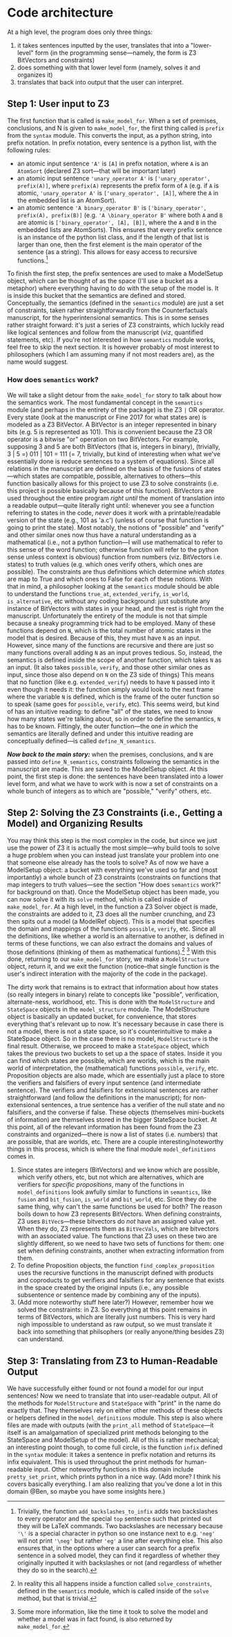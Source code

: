 # Code architecture

At a high level, the program does only three things: 
1. it takes sentences inputted by the user, translates that into a "lower-level" form (in the programming sense—namely, the form is Z3 BitVectors and constraints)
2. does something with that lower level form (namely, solves it and organizes it)
3. translates that back into output that the user can interpret. 



## Step 1: User input to Z3
The first function that is called is `make_model_for`. When a set of premises, conclusions, and N is given to `make_model_for`, the first thing called is `prefix` from the `syntax` module. This converts the input, as a python string, into prefix notation. In prefix notation, every sentence is a python list, with the following rules:
- an atomic input sentence `'A'` is `[A]` in prefix notation, where `A` is an `AtomSort` (declared Z3 sort—that will be important later)
- an atomic input sentence `'unary_operator A'` is `['unary_operator', prefix(A)]`, where `prefix(A)` represents the prefix form of `A` (e.g. if `A` is atomic, `'unary_operator A'` is `['unary_operator', [A]]`, where the `A` in the embedded list is an AtomSort).
- an atomic sentence `'A binary_operator B'` is `['binary_operator', prefix(A), prefix(B)]` (e.g. `'A \binary_operator B'` where both `A` and `B` are atomic is `['binary_operator', [A], [B]]`, where the `A` and `B` in the embedded lists are AtomSorts).
This ensures that every prefix sentence is an instance of the python list class, and if the length of that list is larger than one, then the first element is the main operator of the sentence (as a string). This allows for easy access to recursive functions.[^note_on_backslashes]

[^note_on_backslashes]: Trivially, the function `add_backslashes_to_infix` adds two backslashes to every operator and the special `top` sentence such that printed out they will be LaTeX commands. Two backslashes are necessary because `'\'` is a special character in python so one instance next to e.g. `'neg'` will not print `'\neg'` but rather `'eg'` a line after everything else. This also ensures that, in the options where a user can search for a prefix sentence in a solved model, they can find it regardless of whether they originally inputted it with backslashes or not (and regardless of whether they do so in the search).

To finish the first step, the prefix sentences are used to make a ModelSetup object, which can be thought of as the space (I'll use a bucket as a metaphor) where everything having to do with the setup of the model is. It is inside this bucket that the semantics are defined and stored. Conceptually, the semantics (defined in the `semantics` module) are just a set of constraints, taken rather straightforwardly from the Counterfactuals manuscript, for the hyperintensional semantics. This is in some senses rather straight forward: it's just a series of Z3 constraints, which luckily read like logical sentences and follow from the manuscript (viz, quantified statements, etc). If you're not interested in how `semantics` module works, feel free to skip the next section. It is however probably of most interest to philosophers (which I am assuming many if not most readers are), as the name would suggest. 

### How does `semantics` work? 
We will take a slight detour from the `make_model_for` story to talk about how the semantics work. The most fundamental concept in the `semantics` module (and perhaps in the entirety of the package) is the Z3 `|` OR operator. Every state (look at the manuscript or Fine 2017 for what states are) is modeled as a Z3 BitVector. A BitVector is an integer represented in binary bits (e.g. 5 is represented as 101). This is convenient because the Z3 OR operator is a bitwise "or" operation on two BitVectors. For example, supposing 3 and 5 are both BitVectors (that is, integers in binary), (trivially, 3 | 5 =) 011 | 101 = 111 (= 7, trivially, but kind of interesting when what we've essentially done is reduce sentences to a system of equations). Since all relations in the manuscript are defined on the basis of the fusions of states—which states are compatible, possible, alternatives to others—this function basically allows for this project to use Z3 to solve constraints (i.e. this project is possible basically because of this function). BitVectors are used throughout the entire program _right until_ the moment of translation into a readable output—quite literally right until: whenever you see a function referring to states in the code, _never_ does it work with a printable/readable version of the state (e.g., 101 as 'a.c') (unless of course that function is going to print the state). Most notably, the notions of "possible" and "verify" and other similar ones now thus have a natural understanding as a mathematical (i.e., not a python function—I will use mathematical to refer to this sense of the word function; otherwise function will refer to the python sense unless context is obvious) function from numbers (viz. BitVectors i.e. states) to truth values (e.g. which ones verify others, which ones are possible). The constraints are thus definitions which determine _which states_ are map to True and which ones to False for each of these notions. With that in mind, a philosopher looking at the `semantics` module should be able to understand the functions `true_at`, `extended_verify`, `is_world`, `is_alternative`, etc without any coding background: just substitute any instance of BitVectors with states in your head, and the rest is right from the manuscript. Unfortunately the entirety of the module is not that simple because a sneaky programming trick had to be employed. Many of these functions depend on `N`, which is the total number of atomic states in the model that is desired. Because of this, they must have `N` as an input. However, since many of the functions are recursive and there are just so many functions overall adding `N` as an input proves tedious. So, instead, the semantics is defined inside the scope of another function, which takes `N` as an input. (It also takes `possible`, `verify`, and those other similar ones as input, since those also depend on `N` on the Z3 side of things) This means that no function (like e.g. `extended_verify`) needs to have `N` passed into it even though it needs it: the function simply would look to the next frame where the variable `N` is defined, which is the frame of the outer function so to speak (same goes for `possible`, `verify`, etc). This seems weird, but kind of has an intuitive reading: to define "all" of the states, we need to know how many states we're talking about, so in order to define the semantics, `N` has to be known. Fittingly, the outer function—the one _in which_ the semantics are literally defined and under this intuitive reading are conceptually defined—is called `define_N_semantics`.

_**Now back to the main story:**_ when the premises, conclusions, and `N` are passed into `define_N_semantics`, constraints following the semantics in the manuscript are made. This are saved to the ModelSetup object. At this point, the first step is done: the sentences have been translated into a lower level form, and what we have to work with is now a set of constraints on a whole bunch of integers as to which are "possible," "verify" others, etc. 


## Step 2: Solving the Z3 Constraints (i.e., Getting a Model) and Organizing Results
You may think this step is the most complex in the code, but since we just use the power of Z3 it is actually the most simple—why build tools to solve a huge problem when you can instead just translate your problem into one that someone else already has the tools to solve? As of now we have a ModelSetup object: a bucket with everything we've used so far and (most importantly) a whole bunch of Z3 constraints (constraints on functions that map integers to truth values—see the section "How does `semantics` work?" for background on that). Once the ModelSetup object has been made, you can now solve it with its `solve` method, which is called inside of `make_model_for`. At a high level, in the function a Z3 Solver object is made, the constraints are added to it, Z3 does all the number crunching, and Z3 then spits out a model (a ModelRef object). This is a model that specifies the domain and mappings of the functions `possible`, `verify`, etc. Since all the definitions, like whether a world is an alternative to another, is defined in terms of these functions, we can also extract the domains and values of those definitions (thinking of them as mathematical funtions).[^solve_constraints] [^addtl_info_returned] With this done, returning to our `make_model_for` story, we make a `ModelStructure` object, return it, and we exit the function (notice–that single function is the user's indirect interation with the majority of the code in the package). 

[^solve_constraints]: In reality this all happens inside a function called `solve_constraints`, defined in the `semantics` module, which is called inside of the `solve` method, but that is trivial. 
[^addtl_info_returned]: Some more information, like the time it took to solve the model and whether a model was in fact found, is also returned by `make_model_for`. 

The dirty work that remains is to extract that information about how states (so really integers in binary) relate to concepts like "possible", verification, alternate-ness, worldhood, etc. This is done with the `ModelStructure` and `StateSpace` objects in the `model_structure` module. The ModelStructure object is basically an updated bucket, for convenience, that stores everything that's relevant up to now. It's necessary because in case there is not a model, there is not a state space, so it's counterintuitive to make a StateSpace object. So in the case there is no model, `ModelStructure` is the final result. Otherwise, we proceed to make a `StateSpace` object, which takes the previous two buckets to set up a the space of states. Inside it you can find which states are possible, which are worlds, which is the main world of interpretation, the (mathematical) functions `possible`, `verify`, etc. Proposition objects are also made, which are essentially just a place to store the verifiers and falsifiers of every input sentence (and intermediate sentence). The verifiers and falsifiers for extensional sentences are rather straightforward (and follow the definitions in the manuscript); for non-extensional sentences, a true sentence has a verifier of the null state and no falsifiers, and the converse if false. These objects (themselves mini-buckets of information) are themselves stored in the bigger StateSpace bucket. At this point, all of the relevant information has been found from the Z3 constraints and organized—there is now a list of states (i.e. numbers) that are possible, that are worlds, etc. There are a couple interesting/noteworthy things in this process, which is where the final module `model_definitions` comes in. 
1. Since states are integers (BitVectors) and we know which are possible, which verify others, etc, but not which are alternatives, which are verifiers for _specific propositions_, many of the functions in `model_definitions` look awfully similar to functions in `semantics`, like `fusion` and `bit_fusion`, `is_world` and `bit_world`, etc. Since they do the same thing, why can't the same functions be used for both? The reason boils down to how Z3 represents BitVectors. When defining constraints, Z3 uses `BitVec`s—these bitvectors do _not_ have an assigned value yet. When they do, Z3 represents them as `BitVecVals`, which are bitvectors with an associated value. The functions that Z3 uses on these two are slightly different, so we need to have two sets of functions for them: one set when defining constraints, another when extracting information from them.
2. To define Proposition objects, the function `find_complex_proposition` uses the recursive functions in the manuscript defined with products and coproducts to get verifiers and falsifiers for any sentence that exists in the space created by the original inputs (i.e., any possible subsentence or sentence made by combining any of the inputs).
3. (Add more noteworthy stuff here later?)
However, remember how we solved the constraints: in Z3. So everything at this point remains in terms of BitVectors, which are literally just numbers. This is very hard nigh impossible to understand as raw output, so we must translate it back into something that philsophers (or really anyone/thing besides Z3) can understand. 


## Step 3: Translating from Z3 to Human-Readable Output
We have successfully either found or not found a model for our input sentences! Now we need to translate that into user-readable output. All of the methods for `ModelStructure` and `StateSpace` with "print" in the name do exactly that. They themselves rely on either other methods of these objects or helpers defined in the `model_definitions` module. This step is also where files are made with outputs (with the `print_all` method of `StateSpace`—it itself is an amalgamation of specialized print methods belonging to the StateSpace and ModelSetup of the model). All of this is rather mechanical; an interesting point though, to come full circle, is the function `infix` defined in the `syntax` module: it takes a sentence in prefix notation and returns its infix equivalent. This is used throughout the print methods for human-readable input. Other noteworthy functions in this domain include `pretty_set_print`, which prints python in a nice way. (Add more? I think his covers basically everything. I am also realizing that you've done a lot in this domain @Ben, so maybe you have some insights here.) 
